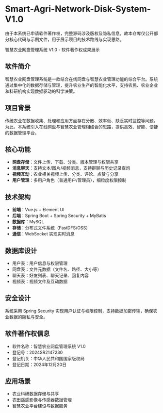 # Smart-Agri-Network-Disk-System-V1.0
由于本系统已申请软件著作权，完整源码涉及版权及隐私信息，故本仓库仅公开部分核心代码与示例文件，用于展示项目的技术路线与实现思路。

智慧农业网盘管理系统 V1.0 - 软件著作权成果展示
## 软件简介
智慧农业网盘管理系统是一款结合在线网盘与智慧农业管理功能的综合平台。系统通过集中化的数据存储与管理，提升农业生产的智能化水平，支持农民、农业企业和科研机构实现数据驱动的科学决策。

## 项目背景
传统农业在数据收集、处理和应用方面存在分散、效率低、缺乏实时监控等问题。为此，本系统引入在线网盘与智慧农业管理相结合的思路，提供高效、智能、便捷的数据管理平台。

## 核心功能
- **网盘存储**：文件上传、下载、分类、版本管理与权限共享  
- **消息聊天**：支持文本/图片/视频消息，支持群聊与历史记录查询  
- **视频互动**：农业相关视频上传、分类、评论、点赞与分享  
- **用户管理**：多用户角色（普通用户/管理员），细粒度权限控制  

## 技术架构
- **前端**：Vue.js + Element UI  
- **后端**：Spring Boot + Spring Security + MyBatis  
- **数据库**：MySQL  
- **存储**：分布式文件系统（FastDFS/OSS）  
- **通信**：WebSocket 实现实时消息  

##  数据库设计
- 用户表：用户信息与权限管理  
- 网盘表：文件元数据（文件名、路径、大小等）  
- 聊天表：好友列表、聊天记录、回复内容  
- 视频表：视频文件及互动数据  

##  安全设计
系统采用 Spring Security 实现用户认证与权限控制，支持数据加密传输，确保农业数据的隐私与安全。

##  软件著作权信息
- 软件名称：智慧农业网盘管理系统 V1.0  
- 登记号：2024SR2147230  
- 登记机关：中华人民共和国国家版权局  
- 登记日期：2024年12月20日  

##  应用场景
- 农业科研数据存储与共享  
- 农田遥感影像与传感器数据管理  
- 智慧农业平台建设与数据服务  
